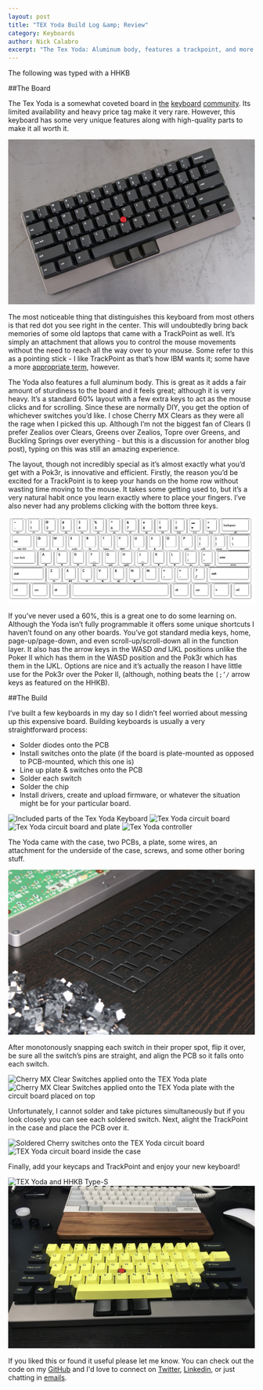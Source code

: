 ```yaml
---
layout: post
title: "TEX Yoda Build Log &amp; Review"
category: Keyboards
author: Nick Calabro
excerpt: "The Tex Yoda: Aluminum body, features a trackpoint, and more."
---
```


<meta name="twitter:card" content="summary" />
<meta name="twitter:site" content="@NickCalabs" />
<meta name="twitter:title" content="{{ page.title }}" />
<meta name="twitter:description" content="Nick Calabro's Blog" />

<div class="message">The following was typed with a HHKB</div>

##The Board

The Tex Yoda is a somewhat coveted board in [the](http://reddit.com/r/mechanicalkeyboards) [keyboard](https://geekhack.org/) [community](https://deskthority.net/). Its limited availability and heavy price tag make it very rare. However, this keyboard has some very unique features along with high-quality parts to make it all worth it. 

![TEX Yoda Keyboard from Massdrop.com](img/Tex/yoda.jpg)

The most noticeable thing that distinguishes this keyboard from most others is that red dot you see right in the center. This will undoubtedly bring back memories of some old laptops that came with a TrackPoint as well. It’s simply an attachment that allows you to control the mouse movements without the need to reach all the way over to your mouse. Some refer to this as a pointing stick - I like TrackPoint as that’s how IBM wants it; some have a more [appropriate term](https://xkcd.com/243/), however.

The Yoda also features a full aluminum body. This is great as it adds a fair amount of sturdiness to the board and it feels great; although it is very heavy. It’s a standard 60% layout with a few extra keys to act as the mouse clicks and for scrolling. Since these are normally DIY, you get the option of whichever switches you’d like. I chose Cherry MX Clears as they were all the rage when I picked this up. Although I’m not the biggest fan of Clears (I prefer Zealios over Clears, Greens over Zealios, Topre over Greens, and Buckling Springs over everything - but this is a discussion for another blog post), typing on this was still an amazing experience. 

The layout, though not incredibly special as it’s almost exactly what you’d get with a Pok3r, is innovative and efficient. Firstly, the reason you’d be excited for a TrackPoint is to keep your hands on the home row without wasting time moving to the mouse. It takes some getting used to, but it’s a very natural habit once you learn exactly where to place your fingers. I’ve also never had any problems clicking with the bottom three keys. 

![Tex Yoda Layout](img/Tex/layout.png)

If you’ve never used a 60%, this is a great one to do some learning on. Although the Yoda isn’t fully programmable it offers some unique shortcuts I haven’t found on any other boards. You’ve got standard media keys, home, page-up/page-down, and even scroll-up/scroll-down all in the function layer. It also has the arrow keys in the WASD *and* IJKL positions unlike the Poker II which has them in the WASD position and the Pok3r which has them in the IJKL. Options are nice and it’s actually the reason I have little use for the Pok3r over the Poker II, (although, nothing beats the `[;’/` arrow keys as featured on the HHKB). 

##The Build

I’ve built a few keyboards in my day so I didn’t feel worried about messing up this expensive board. Building keyboards is usually a very straightforward process:

- Solder diodes onto the PCB
- Install switches onto the plate (if the board is plate-mounted as opposed to PCB-mounted, which this one is)
- Line up plate & switches onto the PCB
- Solder each switch
- Solder the chip
- Install drivers, create and upload firmware, or whatever the situation might be for your particular board. 

![Included parts of the Tex Yoda Keyboard](img/Tex/parts.JPG)
![Tex Yoda circuit board](img/Tex/parts1.JPG)
![Tex Yoda circuit board and plate](img/Tex/parts3.JPG)
![Tex Yoda controller](img/Tex/parts5.JPG)

The Yoda came with the case, two PCBs, a plate, some wires, an attachment for the underside of the case, screws, and some other boring stuff. 

![Tex Yoda and cherry mx clear switches](img/Tex/switches.gif)

After monotonously snapping each switch in their proper spot, flip it over, be sure all the switch’s pins are straight, and align the PCB so it falls onto each switch. 

![Cherry MX Clear Switches applied onto the TEX Yoda plate](img/Tex/upsidedown.JPG)
![Cherry MX Clear Switches applied onto the TEX Yoda plate with the circuit board placed on top](img/Tex/wpcb.JPG)

Unfortunately, I cannot solder and take pictures simultaneously but if you look closely you can see each soldered switch. Next, alight the TrackPoint in the case and place the PCB over it. 

![Soldered Cherry switches onto the TEX Yoda circuit board](img/Tex/soldered.JPG)
![TEX Yoda circuit board inside the case](img/Tex/trackalign.JPG)

Finally, add your keycaps and TrackPoint and enjoy your new keyboard!

![TEX Yoda and HHKB Type-S](img/Tex/complete.JPG)
![TEX Yoda with Yellow and Black keycaps](img/Tex/texyellow.png)


<div class="message">
  If you liked this or found it useful please let me know. You can check out the code on my <a href="http://github.com/nickcalabs">GitHub</a> and I'd love to connect on <a href="http://twitter.com/nickcalabs">Twitter</a>, <a href="http://linkedin.com/in/nickcalabro">Linkedin</a>, or just chatting in <a href="mailto:calabro.nick@gmail.com">emails</a>.
</div>